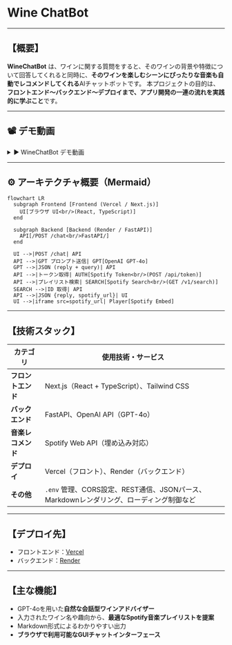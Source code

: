 
# Wine ChatBot

---

## 【概要】

**WineChatBot** は、ワインに関する質問をすると、そのワインの背景や特徴について回答してくれると同時に、**そのワインを楽しむシーンにぴったりな音楽も自動でレコメンドしてくれる**AIチャットボットです。
本プロジェクトの目的は、**フロントエンド〜バックエンド〜デプロイまで、アプリ開発の一連の流れを実践的に学ぶこと**です。

---

## 📽 デモ動画

<details>
<summary>▶️ WineChatBot デモ動画 </summary>
<p align="center">
  <video width="640" controls>
    <source src="source/demo.mp4" type="video/mp4">
    お使いのブラウザは video タグに対応していません。
  </video>
</p>

</details>

---

## ⚙️ アーキテクチャ概要（Mermaid）

```mermaid
flowchart LR
  subgraph Frontend [Frontend (Vercel / Next.js)]
    UI[ブラウザ UI<br/>(React, TypeScript)]
  end

  subgraph Backend [Backend (Render / FastAPI)]
    API[/POST /chat<br/>FastAPI/]
  end

  UI -->|POST /chat| API
  API -->|GPT プロンプト送信| GPT[OpenAI GPT-4o]
  GPT -->|JSON (reply + query)| API
  API -->|トークン取得| AUTH[Spotify Token<br/>(POST /api/token)]
  API -->|プレイリスト検索| SEARCH[Spotify Search<br/>(GET /v1/search)]
  SEARCH -->|ID 取得| API
  API -->|JSON {reply, spotify_url}| UI
  UI -->|iframe src=spotify_url| Player[Spotify Embed]
```

---

## 【技術スタック】

| カテゴリ | 使用技術・サービス |
| --- | --- |
| **フロントエンド** | Next.js（React + TypeScript）、Tailwind CSS |
| **バックエンド** | FastAPI、OpenAI API（GPT-4o） |
| **音楽レコメンド** | Spotify Web API（埋め込み対応） |
| **デプロイ** | Vercel（フロント）、Render（バックエンド） |
| **その他** | `.env` 管理、CORS設定、REST通信、JSONパース、Markdownレンダリング、ローディング制御など |

---

## 【デプロイ先】
* フロントエンド：[Vercel](https://vercel.com/)
* バックエンド：[Render](https://dashboard.render.com/)

---

## 【主な機能】

- GPT-4oを用いた**自然な会話型ワインアドバイザー**
- 入力されたワイン名や趣向から、**最適なSpotify音楽プレイリストを提案**
- Markdown形式によるわかりやすい出力
- **ブラウザで利用可能なGUIチャットインターフェース**
